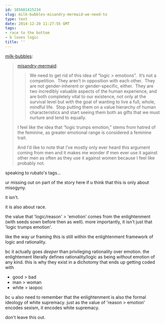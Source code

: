 ```yaml
---
id: 105681415234
slug: milk-bubbles-misandry-mermaid-we-need-to
type: text
date: 2014-12-20 11:27:55 GMT
tags:
- race to the bottom
- b loves logic
title: ''
---
```

<p><a class="tumblr_blog" href="http://milk-bubbles.tumblr.com/post/103253612255/misandry-mermaid-we-need-to-get-rid-of-this">milk-bubbles</a>:</p>
<blockquote>
<p><a class="tumblr_blog" href="http://misandry-mermaid.tumblr.com/post/103252330963/we-need-to-get-rid-of-this-idea-of-logic">misandry-mermaid</a>:</p>
<blockquote>
<p>We need to get rid of this idea of “logic &gt; emotions”.  It’s not a competition.  They aren’t in opposition with each other.  They are not gender-inherent or gender-specific, either.  They are two incredibly valuable aspects of the human experience, and are both completely vital to our existence, not only at the survival level but with the goal of wanting to live a full, whole, mindful life.  Stop putting them on a value hierarchy of human characteristics and start seeing them both as gifts that we must nurture and tend to equally.</p>
</blockquote>
<p>I feel like the idea that “logic trumps emotion,” stems from hatred of the feminine, as greater emotional range is considered a feminine trait.</p>
<p>And I’d like to note that I’ve mostly only ever heard this argument coming from men and it makes me wonder if men ever use it against other men as often as they use it against women because I feel like probably not.</p>
</blockquote>

speaking to rubato's tags...

ur missing out on part of the story here if u think that this is only about misogyny. 

it isn't. 

it is also about race.

the value that 'logic/reason' > 'emotion' comes from the enlightenment (with seeds sown before then as well). more importantly, it isn't just that 'logic trumps emotion'.

like the way ur framing this is still within the enlightenment framework of logic and rationality. 

bc it actually goes _deeper_ than privileging rationality over emotion. the enlightement literally defines rationality/logic as being _without_ emotion of any kind. this is why they exist in a dichotomy that ends up getting coded with 

- good > bad
- man > woman
- white > iaopoc

bc u also need to remember that the enlightenment is also the formal ideology of white supremacy. just as the value of 'reason > emotion' encodes sexism, it encodes white supremacy.

don't leave this out. 
